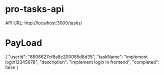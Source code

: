# pro-tasks-api

API URL: http://localhost:3000/tasks/


# PayLoad
{
  "userId": "6606627cf6a8c200085d8d35",
  "taskName": "implement login12345678",
  "description": "implement login in frontend",
  "completed": false
}


